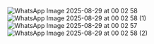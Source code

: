 ![WhatsApp Image 2025-08-29 at 00 02 58](https://github.com/user-attachments/assets/4c9038c0-f952-4bc6-84d8-d2eb76c4902b)  ![WhatsApp Image 2025-08-29 at 00 02 58 (1)](https://github.com/user-attachments/assets/61f216ea-bbcb-4dea-ac78-a7cd586032d3)  ![WhatsApp Image 2025-08-29 at 00 02 57](https://github.com/user-attachments/assets/bb6316e4-ddf7-4ad0-b63d-b2da7492a2ff)   ![WhatsApp Image 2025-08-29 at 00 02 58 (2)](https://github.com/user-attachments/assets/f2075d63-453b-4653-8a28-c0b6e862e6ea)



